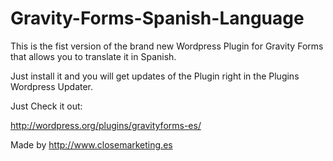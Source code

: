 Gravity-Forms-Spanish-Language
==============================

This is the fist version of the brand new Wordpress Plugin for Gravity Forms that allows you to translate it in Spanish.

Just install it and you will get updates of the Plugin right in the Plugins Wordpress Updater.

Just Check it out:

http://wordpress.org/plugins/gravityforms-es/

Made by http://www.closemarketing.es
